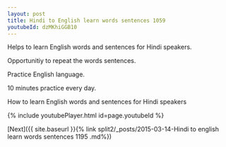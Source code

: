 ```yaml
---
layout: post
title: Hindi to English learn words sentences 1059 
youtubeId: dzMKhiGGB10
---
```

 
 
Helps to learn English words and sentences for Hindi speakers.

Opportunitiy to repeat the words sentences. 

Practice English language. 
 
10 minutes practice every day. 
 
How to learn English words and sentences for Hindi speakers 
 
{% include youtubePlayer.html id=page.youtubeId %}
 
 
[Next]({{ site.baseurl }}{% link  split2/_posts/2015-03-14-Hindi to english learn words sentences 1195 .md%})
 
